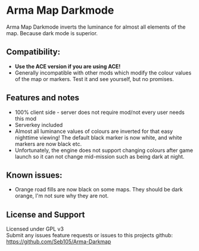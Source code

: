 # Arma Map Darkmode

Arma Map Darkmode inverts the luminance for almost all elements of the map. Because dark mode is superior.

## Compatibility:
- **Use the ACE version if you are using ACE!**
- Generally incompatible with other mods which modify the colour values of the map or markers. Test it and see yourself, but no promises.
## Features and notes
- 100% client side - server does not require mod/not every user needs this mod
- Serverkey included
- Almost all luminance values of colours are inverted for that easy nighttime viewing! The default black marker is now white, and white markers are now black etc.
- Unfortunately, the engine does not support changing colours after game launch so it can not change mid-mission such as being dark at night.

## Known issues:
- Orange road fills are now black on some maps. They should be dark orange, I'm not sure why they are not.

## License and Support
Licensed under GPL v3  
Submit any issues feature requests or issues to this projects github: https://github.com/Seb105/Arma-Darkmap
